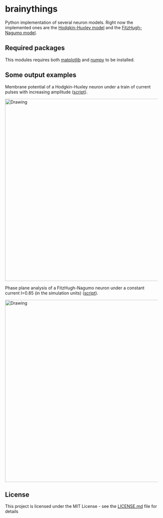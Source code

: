 # brainythings
 
Python implementation of several neuron models. Right now the implemented ones are the [Hodgkin-Huxley model](https://en.wikipedia.org/wiki/Hodgkin%E2%80%93Huxley_model) and  the [FitzHugh-Nagumo model](http://www.scholarpedia.org/article/FitzHugh-Nagumo_model).

## Required packages

This modules requires both [matplotlib](https://matplotlib.org/) and [numpy](http://www.numpy.org/) to be installed.


## Some output examples

Membrane potential of a Hodgkin-Huxley neuron under a train of current pulses with increasing amplitude ([script](https://github.com/ruhugu/brainythings/blob/master/scripts/trainI.py)).

<img src="https://raw.githubusercontent.com/ruhugu/brainythings/master/output_examples/Itrain0.0-10.0_HH.png" alt="Drawing" width="600"/>

Phase plane analysis of a FitzHugh-Nagumo neuron under a constant current I=0.85 (in the simulation units) ([script](https://github.com/ruhugu/brainythings/blob/master/scripts/phaseplane.py)).

<img src="https://raw.githubusercontent.com/ruhugu/brainythings/master/output_examples/phaseplaneI0.85_FN.gif" alt="Drawing" width="600"/>

## License

This project is licensed under the MIT License - see the [LICENSE.md](LICENSE.md) file for details

